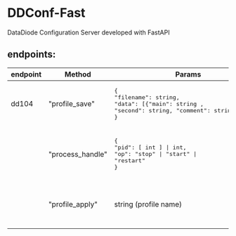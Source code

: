 # DDConf-Fast

DataDiode Configuration Server developed with FastAPI

## endpoints: 

|endpoint|Method|Params|Response|Comment|
|---|---|---|---|---|
|dd104|"profile_save"|<pre>{<br/>"filename": string, <br/>"data": \[\{"main": string , "second": string, "comment": string \}, ...\]<br/>}</pre>|<pre>{<br/>"result": null, <br/>"error": \[ string, ...\] \| null<br/>}</pre>| |
| |"process_handle"|<pre>{<br/>"pid": \[ int \] \|  int, <br/>"op": "stop" \| "start" \| "restart" <br/>}</pre>|<pre>{<br/>"result": \[{ "pid":  int , "status": -1\|0\|1\|2 }, ...\] \| {"status": -1\|0\|1\|2}, <br/>"error": \[ string, ...\] \| null<br/>}</pre>| the type of response\["result"\] depends on the type of params\["pid"\]|
| |"profile_apply"|string (profile name)|<pre>{<br/>"result": "success" \| "error",<br/>"error": \[ string, ...\]<br/>}</pre>| |


